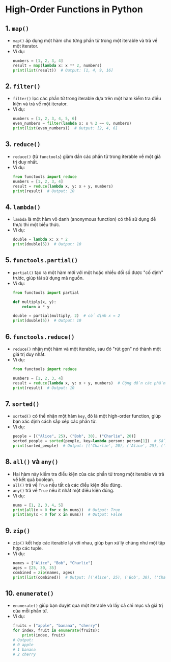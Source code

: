 # High-Order Functions in Python

## 1. **`map()`**
   - `map()` áp dụng một hàm cho từng phần tử trong một iterable và trả về một iterator.
   - Ví dụ:
     ```python
     numbers = [1, 2, 3, 4]
     result = map(lambda x: x ** 2, numbers)
     print(list(result))  # Output: [1, 4, 9, 16]
     ```

## 2. **`filter()`**
   - `filter()` lọc các phần tử trong iterable dựa trên một hàm kiểm tra điều kiện và trả về một iterator.
   - Ví dụ:
     ```python
     numbers = [1, 2, 3, 4, 5, 6]
     even_numbers = filter(lambda x: x % 2 == 0, numbers)
     print(list(even_numbers))  # Output: [2, 4, 6]
     ```

## 3. **`reduce()`**
   - `reduce()` (từ `functools`) giảm dần các phần tử trong iterable về một giá trị duy nhất.
   - Ví dụ:
     ```python
     from functools import reduce
     numbers = [1, 2, 3, 4]
     result = reduce(lambda x, y: x + y, numbers)
     print(result)  # Output: 10
     ```

## 4. **`lambda()`**
   - `lambda` là một hàm vô danh (anonymous function) có thể sử dụng để thực thi một biểu thức.
   - Ví dụ:
     ```python
     double = lambda x: x * 2
     print(double(5))  # Output: 10
     ```

## 5. **`functools.partial()`**
   - `partial()` tạo ra một hàm mới với một hoặc nhiều đối số được "cố định" trước, giúp tái sử dụng mã nguồn.
   - Ví dụ:
     ```python
     from functools import partial

     def multiply(x, y):
         return x * y

     double = partial(multiply, 2)  # cố định x = 2
     print(double(5))  # Output: 10
     ```

## 6. **`functools.reduce()`**
   - `reduce()` nhận một hàm và một iterable, sau đó "rút gọn" nó thành một giá trị duy nhất.
   - Ví dụ:
     ```python
     from functools import reduce

     numbers = [1, 2, 3, 4]
     result = reduce(lambda x, y: x + y, numbers)  # Cộng dồn các phần tử trong list
     print(result)  # Output: 10
     ```

## 7. **`sorted()`**
   - `sorted()` có thể nhận một hàm `key`, đó là một high-order function, giúp bạn xác định cách sắp xếp các phần tử.
   - Ví dụ:
     ```python
     people = [("Alice", 25), ("Bob", 30), ("Charlie", 20)]
     sorted_people = sorted(people, key=lambda person: person[1])  # Sắp xếp theo độ tuổi
     print(sorted_people)  # Output: [('Charlie', 20), ('Alice', 25), ('Bob', 30)]
     ```

## 8. **`all()` và `any()`**
   - Hai hàm này kiểm tra điều kiện của các phần tử trong một iterable và trả về kết quả boolean.
   - `all()` trả về `True` nếu tất cả các điều kiện đều đúng.
   - `any()` trả về `True` nếu ít nhất một điều kiện đúng.
   - Ví dụ:
     ```python
     nums = [1, 2, 3, 4, 5]
     print(all(x > 0 for x in nums))  # Output: True
     print(any(x < 0 for x in nums))  # Output: False
     ```

## 9. **`zip()`**
   - `zip()` kết hợp các iterable lại với nhau, giúp bạn xử lý chúng như một tập hợp các tuple.
   - Ví dụ:
     ```python
     names = ["Alice", "Bob", "Charlie"]
     ages = [25, 30, 35]
     combined = zip(names, ages)
     print(list(combined))  # Output: [('Alice', 25), ('Bob', 30), ('Charlie', 35)]
     ```

## 10. **`enumerate()`**
   - `enumerate()` giúp bạn duyệt qua một iterable và lấy cả chỉ mục và giá trị của mỗi phần tử.
   - Ví dụ:
     ```python
     fruits = ["apple", "banana", "cherry"]
     for index, fruit in enumerate(fruits):
         print(index, fruit)
     # Output: 
     # 0 apple
     # 1 banana
     # 2 cherry
     ```

